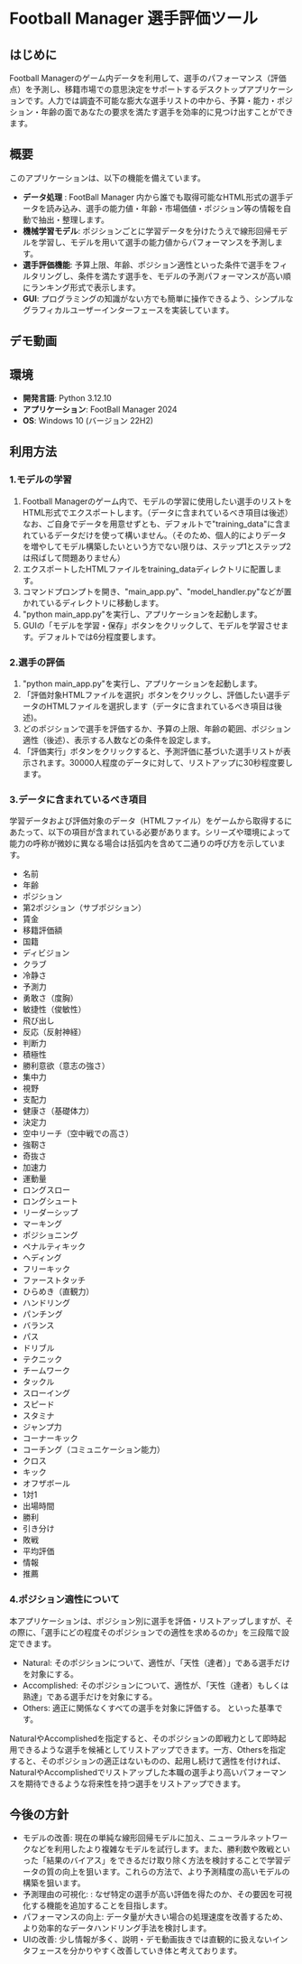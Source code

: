 # Football Manager 選手評価ツール

## はじめに
Football Managerのゲーム内データを利用して、選手のパフォーマンス（評価点）を予測し、移籍市場での意思決定をサポートするデスクトップアプリケーションです。人力では調査不可能な膨大な選手リストの中から、予算・能力・ポジション・年齢の面であなたの要求を満たす選手を効率的に見つけ出すことができます。

## 概要
このアプリケーションは、以下の機能を備えています。


* **データ処理** : FootBall Manager 内から誰でも取得可能なHTML形式の選手データを読み込み、選手の能力値・年齢・市場価値・ポジション等の情報を自動で抽出・整理します。
* **機械学習モデル**: ポジションごとに学習データを分けたうえで線形回帰モデルを学習し、モデルを用いて選手の能力値からパフォーマンスを予測します。
* **選手評価機能**: 予算上限、年齢、ポジション適性といった条件で選手をフィルタリングし、条件を満たす選手を、モデルの予測パフォーマンスが高い順にランキング形式で表示します。
* **GUI**: プログラミングの知識がない方でも簡単に操作できるよう、シンプルなグラフィカルユーザーインターフェースを実装しています。

## デモ動画


## 環境
* **開発言語**: Python 3.12.10
* **アプリケーション**: FootBall Manager 2024
* **OS**: Windows 10 (バージョン 22H2)

## 利用方法
### 1.モデルの学習
1. Football Managerのゲーム内で、モデルの学習に使用したい選手のリストをHTML形式でエクスポートします。（データに含まれているべき項目は後述）なお、ご自身でデータを用意せずとも、デフォルトで"training_data"に含まれているデータだけを使って構いません。（そのため、個人的によりデータを増やしてモデル構築したいという方でない限りは、ステップ1とステップ2は飛ばして問題ありません）
2. エクスポートしたHTMLファイルをtraining_dataディレクトリに配置します。
3. コマンドプロンプトを開き、"main_app.py"、"model_handler.py"などが置かれているディレクトリに移動します。
4. "python main_app.py"を実行し、アプリケーションを起動します。
5. GUIの「モデルを学習・保存」ボタンをクリックして、モデルを学習させます。デフォルトでは6分程度要します。

### 2.選手の評価
1. "python main_app.py"を実行し、アプリケーションを起動します。
2. 「評価対象HTMLファイルを選択」ボタンをクリックし、評価したい選手データのHTMLファイルを選択します（データに含まれているべき項目は後述)。
3. どのポジションで選手を評価するか、予算の上限、年齢の範囲、ポジション適性（後述）、表示する人数などの条件を設定します。
4. 「評価実行」ボタンをクリックすると、予測評価に基づいた選手リストが表示されます。30000人程度のデータに対して、リストアップに30秒程度要します。

### 3.データに含まれているべき項目
学習データおよび評価対象のデータ（HTMLファイル）をゲームから取得するにあたって、以下の項目が含まれている必要があります。シリーズや環境によって能力の呼称が微妙に異なる場合は括弧内を含めて二通りの呼び方を示しています。
* 名前
* 年齢
* ポジション
* 第2ポジション（サブポジション）
* 賃金
* 移籍評価額
* 国籍
* ディビジョン
* クラブ
* 冷静さ
* 予測力
* 勇敢さ（度胸）
* 敏捷性（俊敏性）
* 飛び出し
* 反応（反射神経）
* 判断力
* 積極性
* 勝利意欲（意志の強さ）
* 集中力
* 視野
* 支配力
* 健康さ（基礎体力）
* 決定力
* 空中リーチ（空中戦での高さ）
* 強靭さ
* 奇抜さ
* 加速力
* 運動量
* ロングスロー
* ロングシュート
* リーダーシップ
* マーキング
* ポジショニング
* ペナルティキック
* ヘディング
* フリーキック
* ファーストタッチ
* ひらめき（直観力）
* ハンドリング
* パンチング
* バランス
* パス
* ドリブル
* テクニック
* チームワーク
* タックル
* スローイング
* スピード
* スタミナ
* ジャンプ力
* コーナーキック
* コーチング（コミュニケーション能力）
* クロス
* キック
* オフザボール
* 1対1
* 出場時間
* 勝利
* 引き分け
* 敗戦
* 平均評価
* 情報
* 推薦

### 4.ポジション適性について
本アプリケーションは、ポジション別に選手を評価・リストアップしますが、その際に、「選手にどの程度そのポジションでの適性を求めるのか」を三段階で設定できます。<br>
* Natural: そのポジションについて、適性が、「天性（達者）」である選手だけを対象にする。
* Accomplished: そのポジションについて、適性が、「天性（達者）もしくは熟達」である選手だけを対象にする。
* Others: 適正に関係なくすべての選手を対象に評価する。
といった基準です。<br>

NaturalやAccomplishedを指定すると、そのポジションの即戦力として即時起用できるような選手を候補としてリストアップできます。一方、Othersを指定すると、そのポジションの適正はないものの、起用し続けて適性を付ければ、NaturalやAccomplishedでリストアップした本職の選手より高いパフォーマンスを期待できるような将来性を持つ選手をリストアップできます。

## 今後の方針
* モデルの改善: 現在の単純な線形回帰モデルに加え、ニューラルネットワークなどを利用したより複雑なモデルを試行します。また、勝利数や敗戦といった「結果のバイアス」をできるだけ取り除く方法を検討することで学習データの質の向上を狙います。これらの方法で、より予測精度の高いモデルの構築を狙います。
* 予測理由の可視化: : なぜ特定の選手が高い評価を得たのか、その要因を可視化する機能を追加することを目指します。
* パフォーマンスの向上:  データ量が大きい場合の処理速度を改善するため、より効率的なデータハンドリング手法を検討します。
* UIの改善: 少し情報が多く、説明・デモ動画抜きでは直観的に扱えないインタフェースを分かりやすく改善していき体と考えております。
